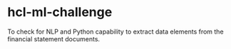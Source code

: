 # hcl-ml-challenge
To check for NLP and Python capability to extract data elements from the financial statement documents.
